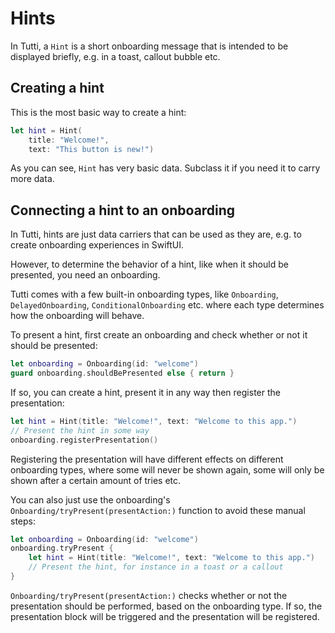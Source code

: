 # Hints

In Tutti, a ``Hint`` is a short onboarding message that is intended to be displayed briefly, e.g. in a toast, callout bubble etc.


## Creating a hint

This is the most basic way to create a hint:

```swift
let hint = Hint(
    title: "Welcome!", 
    text: "This button is new!")
```

As you can see, ``Hint`` has very basic data. Subclass it if you need it to carry more data.


## Connecting a hint to an onboarding

In Tutti, hints are just data carriers that can be used as they are, e.g. to create onboarding experiences in SwiftUI. 

However, to determine the behavior of a hint, like when it should be presented, you need an onboarding.

Tutti comes with a few built-in onboarding types, like ``Onboarding``, ``DelayedOnboarding``, ``ConditionalOnboarding`` etc. where each type determines how the onboarding will behave.

To present a hint, first create an onboarding and check whether or not it should be presented:

```swift
let onboarding = Onboarding(id: "welcome")
guard onboarding.shouldBePresented else { return }
```

If so, you can create a hint, present it in any way then register the presentation:

```swift
let hint = Hint(title: "Welcome!", text: "Welcome to this app.")
// Present the hint in some way
onboarding.registerPresentation()
```

Registering the presentation will have different effects on different onboarding types, where some will never be shown again, some will only be shown after a certain amount of tries etc.

You can also just use the onboarding's ``Onboarding/tryPresent(presentAction:)`` function to avoid these manual steps:

```swift
let onboarding = Onboarding(id: "welcome")
onboarding.tryPresent {
    let hint = Hint(title: "Welcome!", text: "Welcome to this app.")
    // Present the hint, for instance in a toast or a callout
}
```

``Onboarding/tryPresent(presentAction:)`` checks whether or not the presentation should be performed, based on the onboarding type. If so, the presentation block will be triggered and the presentation will be registered.
